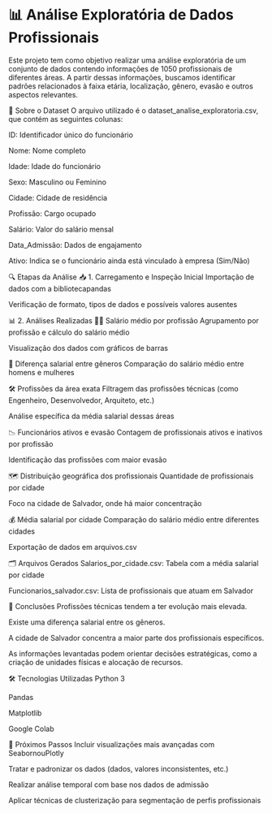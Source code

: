 # 📊 Análise Exploratória de Dados Profissionais
Este projeto tem como objetivo realizar uma análise exploratória de um conjunto de dados contendo informações de 1050 profissionais de diferentes áreas. A partir dessas informações, buscamos identificar padrões relacionados à faixa etária, localização, gênero, evasão e outros aspectos relevantes.

📁 Sobre o Dataset
O arquivo utilizado é o dataset_analise_exploratoria.csv, que contém as seguintes colunas:

ID: Identificador único do funcionário

Nome: Nome completo

Idade: Idade do funcionário

Sexo: Masculino ou Feminino

Cidade: Cidade de residência

Profissão: Cargo ocupado

Salário: Valor do salário mensal

Data_Admissão: Dados de engajamento

Ativo: Indica se o funcionário ainda está vinculado à empresa (Sim/Não)

🔍 Etapas da Análise
📥 1. Carregamento e Inspeção Inicial
Importação de dados com a bibliotecapandas

Verificação de formato, tipos de dados e possíveis valores ausentes

📊 2. Análises Realizadas
🧑‍💼 Salário médio por profissão
Agrupamento por profissão e cálculo do salário médio

Visualização dos dados com gráficos de barras

🚻 Diferença salarial entre gêneros
Comparação do salário médio entre homens e mulheres

🛠️ Profissões da área exata
Filtragem das profissões técnicas (como Engenheiro, Desenvolvedor, Arquiteto, etc.)

Análise específica da média salarial dessas áreas

📉 Funcionários ativos e evasão
Contagem de profissionais ativos e inativos por profissão

Identificação das profissões com maior evasão

🗺️ Distribuição geográfica dos profissionais
Quantidade de profissionais por cidade

Foco na cidade de Salvador, onde há maior concentração

💰 Média salarial por cidade
Comparação do salário médio entre diferentes cidades

Exportação de dados em arquivos.csv

🗂️ Arquivos Gerados
Salarios_por_cidade.csv: Tabela com a média salarial por cidade

Funcionarios_salvador.csv: Lista de profissionais que atuam em Salvador

🧾 Conclusões
Profissões técnicas tendem a ter evolução mais elevada.

Existe uma diferença salarial entre os gêneros.

A cidade de Salvador concentra a maior parte dos profissionais específicos.

As informações levantadas podem orientar decisões estratégicas, como a criação de unidades físicas e alocação de recursos.

🛠️ Tecnologias Utilizadas
Python 3

Pandas

Matplotlib

Google Colab

🚀 Próximos Passos
Incluir visualizações mais avançadas com SeabornouPlotly

Tratar e padronizar os dados (dados, valores inconsistentes, etc.)

Realizar análise temporal com base nos dados de admissão

Aplicar técnicas de clusterização para segmentação de perfis profissionais

